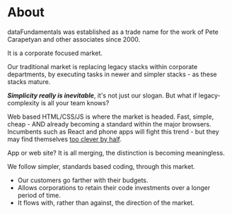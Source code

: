 # About

dataFundamentals was established as a trade name for the work of Pete Carapetyan and other associates since 2000.

It is a corporate focused market.

Our traditional market is replacing legacy stacks within corporate departments, by executing tasks in newer and simpler stacks - as these stacks mature.

_**Simplicity really is inevitable**_, it's not just our slogan. But what if legacy-complexity is all your team knows?

Web based HTML/CSS/JS is where the market is headed. Fast, simple, cheap - AND already becoming a standard within the major browsers. Incumbents such as React and phone apps will fight this trend - but they may find themselves [too clever by half](https://en.wiktionary.org/wiki/too_clever_by_half).

App or web site? It is all merging, the distinction is becoming meaningless.

We follow simpler, standards based coding, through this market.

- Our customers go farther with their budgets.
- Allows corporations to retain their code investments over a longer period of time.
- It flows with, rather than against, the direction of the market.
